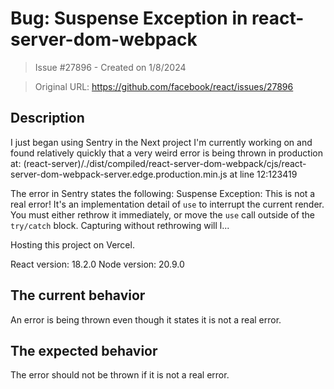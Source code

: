 # Bug: Suspense Exception in react-server-dom-webpack

> Issue #27896 - Created on 1/8/2024

> Original URL: https://github.com/facebook/react/issues/27896

## Description

I just began using Sentry in the Next project I'm currently working on and found relatively quickly that a very weird error is being thrown in production at: (react-server)/./dist/compiled/react-server-dom-webpack/cjs/react-server-dom-webpack-server.edge.production.min.js at line 12:123419

The error in Sentry states the following: 
Suspense Exception: This is not a real error! It's an implementation detail of `use` to interrupt the current render. You must either rethrow it immediately, or move the `use` call outside of the `try/catch` block. Capturing without rethrowing will l...

Hosting this project on Vercel. 

React version: 18.2.0
Node version: 20.9.0

## The current behavior
An error is being thrown even though it states it is not a real error.

## The expected behavior
The error should not be thrown if it is not a real error. 

